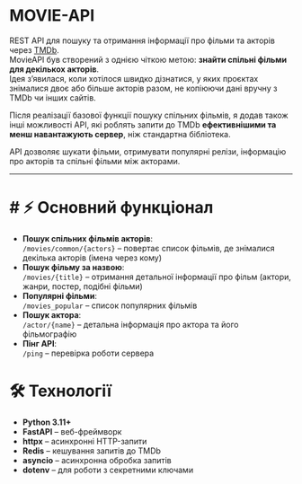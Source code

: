 # MOVIE-API

REST API для пошуку та отримання інформації про фільми та акторів через [TMDb](https://www.themoviedb.org/).  
MovieAPI був створений з однією чіткою метою: **знайти спільні фільми для декількох акторів**.  
Ідея з’явилася, коли хотілося швидко дізнатися, у яких проєктах знімалися двоє або більше акторів разом, не копіюючи дані вручну з TMDb чи інших сайтів.  

Після реалізації базової функції пошуку спільних фільмів, я додав також інші можливості API, які роблять запити до TMDb **ефективнішими та менш навантажують сервер**, ніж стандартна бібліотека.

API дозволяє шукати фільми, отримувати популярні релізи, інформацію про акторів та спільні фільми між акторами.

---


# # ⚡ Основний функціонал

- **Пошук спільних фільмів акторів**:  
  `/movies/common/{actors}` – повертає список фільмів, де знімалися декілька акторів (імена через кому)
- **Пошук фільму за назвою**:  
  `/movies/{title}` – отримання детальної інформації про фільм (актори, жанри, постер, подібні фільми)
- **Популярні фільми**:  
  `/movies_popular` – список популярних фільмів
- **Пошук актора**:  
  `/actor/{name}` – детальна інформація про актора та його фільмографію
- **Пінг API**:  
  `/ping` – перевірка роботи сервера

# 🛠 Технології

- **Python 3.11+**
- **FastAPI** – веб-фреймворк
- **httpx** – асинхронні HTTP-запити
- **Redis**  – кешування запитів до TMDb
- **asyncio** – асинхронна обробка запитів
- **dotenv** – для роботи з секретними ключами

